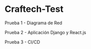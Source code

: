 # Craftech-Test

Prueba 1 - Diagrama de Red 

Prueba 2 - Aplicación Django y React.js 

Prueba 3 - CI/CD 
